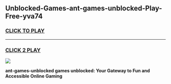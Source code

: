 
## Unblocked-Games-ant-games-unblocked-Play-Free-yva74
<h3>
<a href="https://premium76.site?title=ant-games-unblocked&ref=23A">CLICK TO PLAY</a></h3>
<hr>

<h3>
<a href="https://premium76.site?title=ant-games-unblocked&ref=23A">CLICK 2 PLAY</a>
  
</h3>

<a href="https://premium76.site?title=ant-games-unblocked&ref=23A"><img src="https://clearcache.store/games.png"></a>


**ant-games-unblocked games unblocked: Your Gateway to Fun and Accessible Online Gaming**
